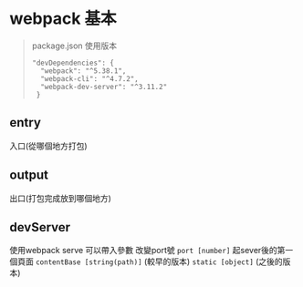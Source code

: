 # webpack 基本

> package.json 使用版本
> ```
> "devDependencies": {
>   "webpack": "^5.38.1",
>   "webpack-cli": "^4.7.2",
>   "webpack-dev-server": "^3.11.2"
>  }
> ```

## entry
入口(從哪個地方打包)

## output
出口(打包完成放到哪個地方)

## devServer
使用webpack serve 
可以帶入參數 
改變port號 `port [number]`
起sever後的第一個頁面 `contentBase [string(path)]` (較早的版本)
`static [object]` (之後的版本)